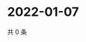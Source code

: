 # 2022-01-07

共 0 条

<!-- BEGIN WEIBO -->
<!-- 最后更新时间 Fri Jan 07 2022 01:15:12 GMT+0800 (China Standard Time) -->

<!-- END WEIBO -->
